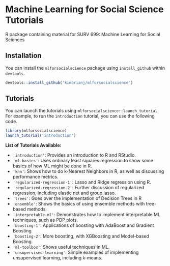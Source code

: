 # Machine Learning for Social Science Tutorials
R package containing material for SURV 699: Machine Learning for Social Sciences

## Installation

You can install the `mlforsocialscience` package using `install_github` within `devtools`.

``` r
devtools::install_github('kimbrianj/mlforsocialscience')
```

## Tutorials

You can launch the tutorials using `mlforsocialscience::launch_tutorial`. For example, to run the `introduction` tutorial, you can use the following code.

``` r
library(mlforsocialscience)
launch_tutorial('introduction')
```

**List of Tutorials Available:**
- `'introduction'`: Provides an introduction to R and RStudio.
- `'ml-basics'`: Uses ordinary least squares regression to show some basics of how ML might be done in R.
- `'knn'`: Shows how to do k-Nearest Neighbors in R, as well as discussing performance metrics.
- `'regularized-regression-1'`: Lasso and Ridge regression using R.
- `'regularized-regression-2'`: Further discussion of regularized regression, including elastic net and group lasso.
- `'trees'`: Goes over the implementation of Decision Trees in R
- `'ensemble'`: Shows the basics of using ensemble methods with tree-based methods.
- `'interpretable-ml'`: Demonstrates how to implement interpretable ML techniques, such as PDP plots.
- `'boosting-1'`: Applications of boosting with AdaBoost and Gradient Boosting
- `'boosting-2'`: More boosting, with XGBoosting and Model-based Boosting.
- `'ml-toolbox'`: Shows useful techniques in ML.
- `'unsupervised-learning'`: Simple examples of implementing unsupervised learning, including k-means.
